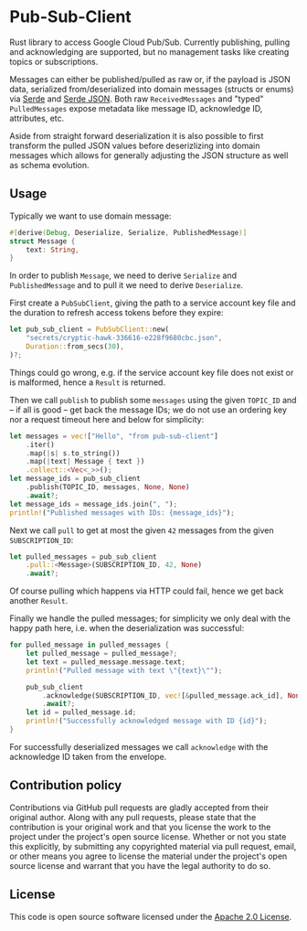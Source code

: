 # Pub-Sub-Client #

Rust library to access Google Cloud Pub/Sub. Currently publishing, pulling and acknowledging are supported, but no management tasks like creating topics or subscriptions.

Messages can either be published/pulled as raw or, if the payload is JSON data, serialized from/deserialized into domain messages (structs or enums) via [Serde](https://serde.rs/) and [Serde JSON](https://docs.serde.rs/serde_json). Both raw `ReceivedMessages` and "typed" `PulledMessages` expose metadata like message ID, acknowledge ID, attributes, etc.

Aside from straight forward deserialization it is also possible to first transform the pulled JSON values before deserizlizing into domain messages which allows for generally adjusting the JSON structure as well as schema evolution.

## Usage

Typically we want to use domain message:

``` rust
#[derive(Debug, Deserialize, Serialize, PublishedMessage)]
struct Message {
    text: String,
}
```

In order to publish `Message`, we need to derive `Serialize` and `PublishedMessage` and to pull it we need to derive `Deserialize`.

First create a `PubSubClient`, giving the path to a service account key file and the duration to refresh access tokens before they expire:

``` rust
let pub_sub_client = PubSubClient::new(
    "secrets/cryptic-hawk-336616-e228f9680cbc.json",
    Duration::from_secs(30),
)?;
```

Things could go wrong, e.g. if the service account key file does not exist or is malformed, hence a `Result` is returned.

Then we call `publish` to publish some `messages` using the given `TOPIC_ID` and – if all is good – get back the message IDs; we do not use an ordering key nor a request timeout here and below for simplicity:

``` rust
let messages = vec!["Hello", "from pub-sub-client"]
    .iter()
    .map(|s| s.to_string())
    .map(|text| Message { text })
    .collect::<Vec<_>>();
let message_ids = pub_sub_client
    .publish(TOPIC_ID, messages, None, None)
    .await?;
let message_ids = message_ids.join(", ");
println!("Published messages with IDs: {message_ids}");
```

Next we call `pull` to get at most the given `42` messages from the given `SUBSCRIPTION_ID`:

``` rust
let pulled_messages = pub_sub_client
    .pull::<Message>(SUBSCRIPTION_ID, 42, None)
    .await?;
```

Of course pulling which happens via HTTP could fail, hence we get back another `Result`.

Finally we handle the pulled messages; for simplicity we only deal with the happy path here, i.e. when the deserialization was successful:

``` rust
for pulled_message in pulled_messages {
    let pulled_message = pulled_message?;
    let text = pulled_message.message.text;
    println!("Pulled message with text \"{text}\"");

    pub_sub_client
        .acknowledge(SUBSCRIPTION_ID, vec![&pulled_message.ack_id], None)
        .await?;
    let id = pulled_message.id;
    println!("Successfully acknowledged message with ID {id}");
}
```

For successfully deserialized messages we call `acknowledge` with the acknowledge ID taken from the envelope.

## Contribution policy ##

Contributions via GitHub pull requests are gladly accepted from their original author. Along with
any pull requests, please state that the contribution is your original work and that you license the
work to the project under the project's open source license. Whether or not you state this
explicitly, by submitting any copyrighted material via pull request, email, or other means you agree
to license the material under the project's open source license and warrant that you have the legal
authority to do so.

## License ##

This code is open source software licensed under the
[Apache 2.0 License]("http://www.apache.org/licenses/LICENSE-2.0.html").
